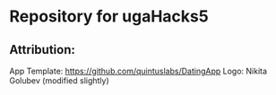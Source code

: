 # Repository for ugaHacks5

## Attribution:
App Template: https://github.com/quintuslabs/DatingApp
Logo: Nikita Golubev (modified slightly)